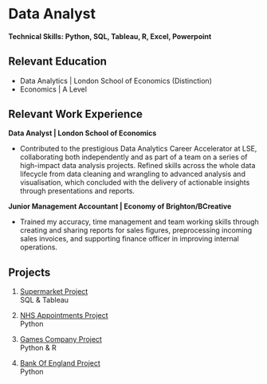 # Data Analyst

#### Technical Skills: Python, SQL, Tableau, R, Excel, Powerpoint

## Relevant Education 
- Data Analytics | London School of Economics (Distinction)
- Economics | A Level

## Relevant Work Experience
**Data Analyst | London School of Economics**
- Contributed to the prestigious Data Analytics Career Accelerator at LSE, collaborating both independently and as part of a team on a series of high-impact data analysis projects. Refined skills across the whole data lifecycle from data cleaning and wrangling to advanced 
analysis and visualisation, which concluded with the delivery of actionable insights through presentations and reports.

**Junior Management Accountant | Economy of Brighton/BCreative**
- Trained my accuracy, time management and team working skills through creating and sharing reports for sales figures, preprocessing incoming sales invoices, and supporting finance officer in improving internal operations.

## Projects

1. [Supermarket Project](https://github.com/GianFriguglietti/Supermarket_Project) <br> SQL & Tableau
   
2. [NHS Appointments Project](https://github.com/GianFriguglietti/NHS_Appointments_Project) <br> Python
   
3. [Games Company Project](https://github.com/GianFriguglietti/Games_Company_Project) <br> Python & R
   
4. [Bank Of England Project](https://github.com/GianFriguglietti/BankOfEngland_Project) <br> Python
